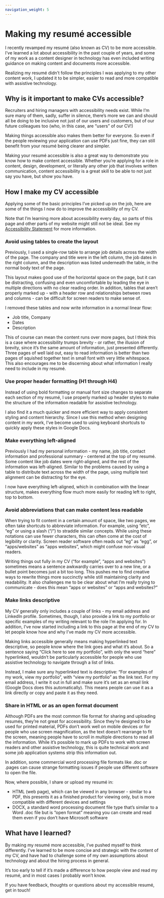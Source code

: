```yaml
---
navigation_weight: 5
---
```


# Making my resumé accessible
I recently revamped my resumé (also known as CV) to be more accessible. I’ve learned a lot about accessibility in the past couple of years, and some of my work as a content designer in technology has even included writing guidance on making content and documents more accessible. 

Realizing my resumé didn’t follow the principles I was applying to my other content work, I updated it to be simpler, easier to read and more compatible with assistive technology. 

## Why is it important to make CVs accessible?
Recruiters and hiring managers with accessibility needs exist. While I’m sure many of them, sadly, suffer in silence, there’s more we can and should all be doing to be inclusive not just of our users and customers, but of our future colleagues too (who, in this case, are “users” of our CV!)

Making things accessible also makes them better for everyone. So even if the people reviewing your application can use PDFs just fine, they can still benefit from your resumé being clearer and simpler. 

Making your resumé accessible is also a great way to demonstrate you know how to make content accessible. Whether you’re applying for a role in content, design, development, or literally any other job that involves written communication, content accessibility is a great skill to be able to not just say you have, but show you have. 

## How I make my CV accessible
Applying some of the basic principles I’ve picked up on the job, here are some of the things I now do to improve the accessibility of my CV. 

Note that I’m learning more about accessibility every day, so parts of this page and other parts of my website might still not be ideal. See my [Accessibility Statement](/accessibility-statement.md) for more information. 

### Avoid using tables to create the layout
Previously, I used a single-row table to arrange job details across the width of the page. The company and title were in the left column, the job dates in the right column, and the description was listed underneath the table, in the normal body text of the page.

This layout makes good use of the horizontal space on the page, but it can be distracting, confusing and even uncomfortable by leading the eye in multiple directions with no clear reading order. In addition, tables that aren’t properly marked up - with a header row and relationships between rows and columns - can be difficult for screen readers to make sense of.  

I removed these tables and now write information in a normal linear flow:

* Job title, Company
* Dates
* Description

This of course can mean the content runs over more pages, but I think this is a case where accessibility trumps brevity - or rather, the illusion of brevity, since it’s the same amount of information, just presented differently. Three pages of well laid out, easy to read information is better than two pages of squished together text in small font with very little whitespace. This also encourages me to be discerning about what information I really need to include in my resumé.

### Use proper header formatting (H1 through H4)
Instead of using bold formatting or manual font size changes to separate each section of my resumé, I use properly marked up header styles to make the structure of the information readable for assistive technology. 

I also find it a much quicker and more efficient way to apply consistent styling and content hierarchy. Since I use this method when designing content in my work, I’ve become used to using keyboard shortcuts to quickly apply these styles in Google Docs. 

### Make everything left-aligned
Previously I had my personal information - my name, job title, contact information and professional summary - centered at the top of my resumé. Some content like job dates were right-aligned, and the rest of the information was left-aligned. Similar to the problems caused by using a table to distribute text across the width of the page, using multiple text alignment can be distracting for the eye. 

I now have everything left-aligned, which in combination with the linear structure, makes everything flow much more easily for reading left to right, top to bottom. 

### Avoid abbreviations that can make content less readable
When trying to fit content in a certain amount of space, like two pages, we often take shortcuts to abbreviate information. For example, using “etc”, “eg” or using a slash (“/”) to straddle similar concepts. While using these notations can use fewer characters, this can often come at the cost of legibility or clarity. Screen reader software often reads out “eg” as “egg”, or “apps/websites” as “apps websites”, which might confuse non-visual readers. 

Writing things out fully in my CV (“for example”, “apps and websites”) sometimes means a sentence awkwardly carries over to a new line, or a bullet point becomes just a bit too long. This pushes me to find creative ways to rewrite things more succinctly while still maintaining clarity and readability. It also challenges me to be clear about what I’m really trying to communicate - does this mean “apps or websites” or “apps and websites?” 

### Make links descriptive
My CV generally only includes a couple of links - my email address and LinkedIn profile. Sometimes, though, I also provide a link to my portfolio or specific examples of my writing relevant to the role I’m applying for. In addition, I’ve now started including a link to this page at the end of my CV to let people know how and why I’ve made my CV more accessible.

Making links accessible generally means making hyperlinked text descriptive, so people know where the link goes and what it’s about. So a sentence saying “Click here to see my portfolio”, with only the word “here” hyperlinked, wouldn’t be particularly accessible for people who use assistive technology to navigate through a list of links. 

Instead, I make sure any hyperlinked text is descriptive: “For examples of my work, view my portfolio”, with “view my portfolio” as the link text. For my email address, I write it out in full and make sure it’s set as an email link (Google Docs does this automatically). This means people can use it as a link directly or copy and paste it as they need.

### Share in HTML or as an open format document
Although PDFs are the most common file format for sharing and uploading resumés, they’re not great for accessibility. Since they’re designed to be used for printed material, PDFs don’t work well on mobile devices or for people who use screen magnification, as the text doesn’t rearrange to fit the screen, meaning people have to scroll in multiple directions to read all the information. While it’s possible to mark up PDFs to work with screen readers and other assistive technology, this is quite technical work and some job application systems strip this information out.

In addition, some commercial word processing file formats like .doc or .pages can cause strange formatting issues if people use different software to open the file. 

Now, where possible, I share or upload my resumé in:

* HTML (web page), which can be viewed in any browser - similar to a PDF, this presents it as a finished product for viewing only, but is more compatible with different devices and settings
* DOCX, a standard word processing document file type that’s similar to a Word .doc file but is “open format” meaning you can create and read them even if you don’t have Microsoft software

## What have I learned?
By making my resumé more accessible, I’ve pushed myself to think differently. I’ve learned to be more concise and strategic with the content of my CV, and have had to challenge some of my own assumptions about technology and about the hiring process in general. 

It’s too early to tell if it’s made a difference to how people view and read my resumé, and in most cases I probably won’t know. 

If you have feedback, thoughts or questions about my accessible resumé, get in touch!
